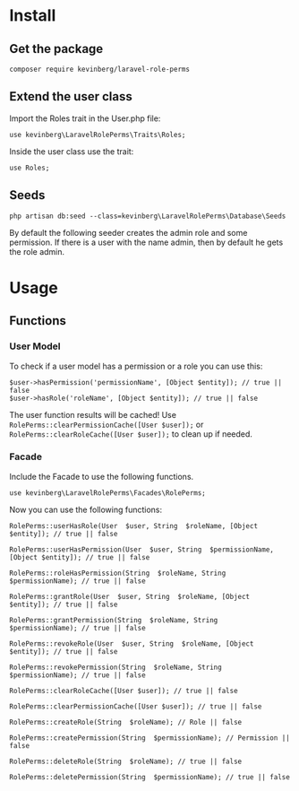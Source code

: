 # Install

## Get the package



    composer require kevinberg/laravel-role-perms



## Extend the user class



Import the Roles trait in the User.php file:



    use kevinberg\LaravelRolePerms\Traits\Roles;



Inside the user class use the trait:



    use Roles;



## Seeds



    php artisan db:seed --class=kevinberg\LaravelRolePerms\Database\Seeds



By default the following seeder creates the admin role and some permission. If there is a user with the name admin, then by default he gets the role admin.



# Usage



## Functions



### User Model

To check if a user model has a permission or a role you can use this:

    $user->hasPermission('permissionName', [Object $entity]); // true || false
    $user->hasRole('roleName', [Object $entity]); // true || false

The user function results will be cached!
Use `RolePerms::clearPermissionCache([User $user]);` or `RolePerms::clearRoleCache([User $user]);` to clean up if needed.

### Facade

Include the Facade to use the following functions.

    use kevinberg\LaravelRolePerms\Facades\RolePerms;

Now you can use the following functions:

    RolePerms::userHasRole(User  $user, String  $roleName, [Object $entity]); // true || false

    RolePerms::userHasPermission(User  $user, String  $permissionName, [Object $entity]); // true || false

	RolePerms::roleHasPermission(String  $roleName, String  $permissionName); // true || false

	RolePerms::grantRole(User  $user, String  $roleName, [Object $entity]); // true || false

	RolePerms::grantPermission(String  $roleName, String  $permissionName); // true || false

	RolePerms::revokeRole(User  $user, String  $roleName, [Object $entity]); // true || false

	RolePerms::revokePermission(String  $roleName, String  $permissionName); // true || false

	RolePerms::clearRoleCache([User $user]); // true || false

	RolePerms::clearPermissionCache([User $user]); // true || false

	RolePerms::createRole(String  $roleName); // Role || false

	RolePerms::createPermission(String  $permissionName); // Permission || false

	RolePerms::deleteRole(String  $roleName); // true || false

	RolePerms::deletePermission(String  $permissionName); // true || false